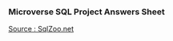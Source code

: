 
### Microverse SQL Project Answers Sheet 

[Source : SqlZoo.net](https://sqlzoo.net/wiki/SQL_Tutorial)
